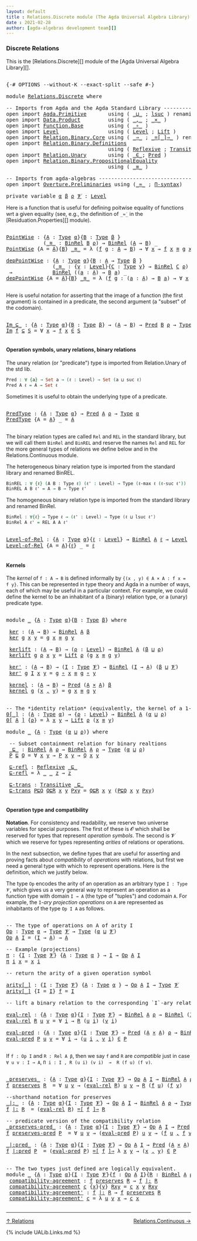```yaml
---
layout: default
title : Relations.Discrete module (The Agda Universal Algebra Library)
date : 2021-02-28
author: [agda-algebras development team][]
---
```


### <a id="discrete-relations">Discrete Relations</a>

This is the [Relations.Discrete][] module of the [Agda Universal Algebra Library][].

<pre class="Agda">

<a id="313" class="Symbol">{-#</a> <a id="317" class="Keyword">OPTIONS</a> <a id="325" class="Pragma">--without-K</a> <a id="337" class="Pragma">--exact-split</a> <a id="351" class="Pragma">--safe</a> <a id="358" class="Symbol">#-}</a>

<a id="363" class="Keyword">module</a> <a id="370" href="Relations.Discrete.html" class="Module">Relations.Discrete</a> <a id="389" class="Keyword">where</a>

<a id="396" class="Comment">-- Imports from Agda and the Agda Standard Library ----------------------------------------------</a>
<a id="494" class="Keyword">open</a> <a id="499" class="Keyword">import</a> <a id="506" href="Agda.Primitive.html" class="Module">Agda.Primitive</a>       <a id="527" class="Keyword">using</a> <a id="533" class="Symbol">(</a> <a id="535" href="Agda.Primitive.html#810" class="Primitive Operator">_⊔_</a> <a id="539" class="Symbol">;</a> <a id="541" href="Agda.Primitive.html#780" class="Primitive">lsuc</a> <a id="546" class="Symbol">)</a> <a id="548" class="Keyword">renaming</a> <a id="557" class="Symbol">(</a> <a id="559" href="Agda.Primitive.html#326" class="Primitive">Set</a> <a id="563" class="Symbol">to</a> <a id="566" class="Primitive">Type</a> <a id="571" class="Symbol">)</a>
<a id="573" class="Keyword">open</a> <a id="578" class="Keyword">import</a> <a id="585" href="Data.Product.html" class="Module">Data.Product</a>         <a id="606" class="Keyword">using</a> <a id="612" class="Symbol">(</a> <a id="614" href="Agda.Builtin.Sigma.html#236" class="InductiveConstructor Operator">_,_</a> <a id="618" class="Symbol">;</a> <a id="620" href="Data.Product.html#1167" class="Function Operator">_×_</a> <a id="624" class="Symbol">)</a>
<a id="626" class="Keyword">open</a> <a id="631" class="Keyword">import</a> <a id="638" href="Function.Base.html" class="Module">Function.Base</a>        <a id="659" class="Keyword">using</a> <a id="665" class="Symbol">(</a> <a id="667" href="Function.Base.html#1031" class="Function Operator">_∘_</a> <a id="671" class="Symbol">)</a>
<a id="673" class="Keyword">open</a> <a id="678" class="Keyword">import</a> <a id="685" href="Level.html" class="Module">Level</a>                <a id="706" class="Keyword">using</a> <a id="712" class="Symbol">(</a> <a id="714" href="Agda.Primitive.html#597" class="Postulate">Level</a> <a id="720" class="Symbol">;</a> <a id="722" href="Level.html#400" class="Record">Lift</a> <a id="727" class="Symbol">)</a>
<a id="729" class="Keyword">open</a> <a id="734" class="Keyword">import</a> <a id="741" href="Relation.Binary.Core.html" class="Module">Relation.Binary.Core</a> <a id="762" class="Keyword">using</a> <a id="768" class="Symbol">(</a> <a id="770" href="Relation.Binary.Core.html#1254" class="Function Operator">_⇒_</a> <a id="774" class="Symbol">;</a> <a id="776" href="Relation.Binary.Core.html#1460" class="Function Operator">_=[_]⇒_</a> <a id="784" class="Symbol">)</a> <a id="786" class="Keyword">renaming</a> <a id="795" class="Symbol">(</a> <a id="797" href="Relation.Binary.Core.html#766" class="Function">REL</a> <a id="801" class="Symbol">to</a> <a id="804" class="Function">BinREL</a> <a id="811" class="Symbol">;</a> <a id="813" href="Relation.Binary.Core.html#882" class="Function">Rel</a> <a id="817" class="Symbol">to</a> <a id="820" class="Function">BinRel</a> <a id="827" class="Symbol">)</a>
<a id="829" class="Keyword">open</a> <a id="834" class="Keyword">import</a> <a id="841" href="Relation.Binary.Definitions.html" class="Module">Relation.Binary.Definitions</a>
                                 <a id="902" class="Keyword">using</a> <a id="908" class="Symbol">(</a> <a id="910" href="Relation.Binary.Definitions.html#1339" class="Function">Reflexive</a> <a id="920" class="Symbol">;</a> <a id="922" href="Relation.Binary.Definitions.html#1978" class="Function">Transitive</a> <a id="933" class="Symbol">)</a>
<a id="935" class="Keyword">open</a> <a id="940" class="Keyword">import</a> <a id="947" href="Relation.Unary.html" class="Module">Relation.Unary</a>       <a id="968" class="Keyword">using</a> <a id="974" class="Symbol">(</a> <a id="976" href="Relation.Unary.html#1523" class="Function Operator">_∈_</a><a id="979" class="Symbol">;</a> <a id="981" href="Relation.Unary.html#1101" class="Function">Pred</a> <a id="986" class="Symbol">)</a>
<a id="988" class="Keyword">open</a> <a id="993" class="Keyword">import</a> <a id="1000" href="Relation.Binary.PropositionalEquality.html" class="Module">Relation.Binary.PropositionalEquality</a>
                                 <a id="1071" class="Keyword">using</a> <a id="1077" class="Symbol">(</a> <a id="1079" href="Agda.Builtin.Equality.html#151" class="Datatype Operator">_≡_</a> <a id="1083" class="Symbol">)</a>

<a id="1086" class="Comment">-- Imports from agda-algebras -------------------------------------------------------------------</a>
<a id="1184" class="Keyword">open</a> <a id="1189" class="Keyword">import</a> <a id="1196" href="Overture.Preliminaries.html" class="Module">Overture.Preliminaries</a> <a id="1219" class="Keyword">using</a> <a id="1225" class="Symbol">(</a><a id="1226" href="Overture.Preliminaries.html#9315" class="Function Operator">_≈_</a> <a id="1230" class="Symbol">;</a> <a id="1232" href="Overture.Preliminaries.html#5836" class="Function">Π-syntax</a><a id="1240" class="Symbol">)</a>

<a id="1243" class="Keyword">private</a> <a id="1251" class="Keyword">variable</a> <a id="1260" href="Relations.Discrete.html#1260" class="Generalizable">α</a> <a id="1262" href="Relations.Discrete.html#1262" class="Generalizable">β</a> <a id="1264" href="Relations.Discrete.html#1264" class="Generalizable">ρ</a> <a id="1266" href="Relations.Discrete.html#1266" class="Generalizable">𝓥</a> <a id="1268" class="Symbol">:</a> <a id="1270" href="Agda.Primitive.html#597" class="Postulate">Level</a>
</pre>

Here is a function that is useful for defining poitwise equality of functions wrt a given equality
(see, e.g., the definition of `_≈̇_` in the [Residuation.Properties][] module).

<pre class="Agda">

<a id="PointWise"></a><a id="1482" href="Relations.Discrete.html#1482" class="Function">PointWise</a> <a id="1492" class="Symbol">:</a> <a id="1494" class="Symbol">{</a><a id="1495" href="Relations.Discrete.html#1495" class="Bound">A</a> <a id="1497" class="Symbol">:</a> <a id="1499" href="Relations.Discrete.html#566" class="Primitive">Type</a> <a id="1504" href="Relations.Discrete.html#1260" class="Generalizable">α</a><a id="1505" class="Symbol">}{</a><a id="1507" href="Relations.Discrete.html#1507" class="Bound">B</a> <a id="1509" class="Symbol">:</a> <a id="1511" href="Relations.Discrete.html#566" class="Primitive">Type</a> <a id="1516" href="Relations.Discrete.html#1262" class="Generalizable">β</a> <a id="1518" class="Symbol">}</a>
            <a id="1532" class="Symbol">(</a><a id="1533" href="Relations.Discrete.html#1533" class="Bound Operator">_≋_</a> <a id="1537" class="Symbol">:</a> <a id="1539" href="Relations.Discrete.html#820" class="Function">BinRel</a> <a id="1546" href="Relations.Discrete.html#1507" class="Bound">B</a> <a id="1548" href="Relations.Discrete.html#1264" class="Generalizable">ρ</a><a id="1549" class="Symbol">)</a> <a id="1551" class="Symbol">→</a> <a id="1553" href="Relations.Discrete.html#820" class="Function">BinRel</a> <a id="1560" class="Symbol">(</a><a id="1561" href="Relations.Discrete.html#1495" class="Bound">A</a> <a id="1563" class="Symbol">→</a> <a id="1565" href="Relations.Discrete.html#1507" class="Bound">B</a><a id="1566" class="Symbol">)</a> <a id="1568" class="Symbol">_</a>
<a id="1570" href="Relations.Discrete.html#1482" class="Function">PointWise</a> <a id="1580" class="Symbol">{</a><a id="1581" class="Argument">A</a> <a id="1583" class="Symbol">=</a> <a id="1585" href="Relations.Discrete.html#1585" class="Bound">A</a><a id="1586" class="Symbol">}{</a><a id="1588" href="Relations.Discrete.html#1588" class="Bound">B</a><a id="1589" class="Symbol">}</a> <a id="1591" href="Relations.Discrete.html#1591" class="Bound Operator">_≋_</a> <a id="1595" class="Symbol">=</a> <a id="1597" class="Symbol">λ</a> <a id="1599" class="Symbol">(</a><a id="1600" href="Relations.Discrete.html#1600" class="Bound">f</a> <a id="1602" href="Relations.Discrete.html#1602" class="Bound">g</a> <a id="1604" class="Symbol">:</a> <a id="1606" href="Relations.Discrete.html#1585" class="Bound">A</a> <a id="1608" class="Symbol">→</a> <a id="1610" href="Relations.Discrete.html#1588" class="Bound">B</a><a id="1611" class="Symbol">)</a> <a id="1613" class="Symbol">→</a> <a id="1615" class="Symbol">∀</a> <a id="1617" href="Relations.Discrete.html#1617" class="Bound">x</a> <a id="1619" class="Symbol">→</a> <a id="1621" href="Relations.Discrete.html#1600" class="Bound">f</a> <a id="1623" href="Relations.Discrete.html#1617" class="Bound">x</a> <a id="1625" href="Relations.Discrete.html#1591" class="Bound Operator">≋</a> <a id="1627" href="Relations.Discrete.html#1602" class="Bound">g</a> <a id="1629" href="Relations.Discrete.html#1617" class="Bound">x</a>

<a id="depPointWise"></a><a id="1632" href="Relations.Discrete.html#1632" class="Function">depPointWise</a> <a id="1645" class="Symbol">:</a> <a id="1647" class="Symbol">{</a><a id="1648" href="Relations.Discrete.html#1648" class="Bound">A</a> <a id="1650" class="Symbol">:</a> <a id="1652" href="Relations.Discrete.html#566" class="Primitive">Type</a> <a id="1657" href="Relations.Discrete.html#1260" class="Generalizable">α</a><a id="1658" class="Symbol">}{</a><a id="1660" href="Relations.Discrete.html#1660" class="Bound">B</a> <a id="1662" class="Symbol">:</a> <a id="1664" href="Relations.Discrete.html#1648" class="Bound">A</a> <a id="1666" class="Symbol">→</a> <a id="1668" href="Relations.Discrete.html#566" class="Primitive">Type</a> <a id="1673" href="Relations.Discrete.html#1262" class="Generalizable">β</a> <a id="1675" class="Symbol">}</a>
               <a id="1692" class="Symbol">(</a><a id="1693" href="Relations.Discrete.html#1693" class="Bound Operator">_≋_</a> <a id="1697" class="Symbol">:</a> <a id="1699" class="Symbol">{</a><a id="1700" href="Relations.Discrete.html#1700" class="Bound">γ</a> <a id="1702" class="Symbol">:</a> <a id="1704" href="Agda.Primitive.html#597" class="Postulate">Level</a><a id="1709" class="Symbol">}{</a><a id="1711" href="Relations.Discrete.html#1711" class="Bound">C</a> <a id="1713" class="Symbol">:</a> <a id="1715" href="Relations.Discrete.html#566" class="Primitive">Type</a> <a id="1720" href="Relations.Discrete.html#1700" class="Bound">γ</a><a id="1721" class="Symbol">}</a> <a id="1723" class="Symbol">→</a> <a id="1725" href="Relations.Discrete.html#820" class="Function">BinRel</a> <a id="1732" href="Relations.Discrete.html#1711" class="Bound">C</a> <a id="1734" href="Relations.Discrete.html#1264" class="Generalizable">ρ</a><a id="1735" class="Symbol">)</a>
 <a id="1738" class="Symbol">→</a>             <a id="1752" href="Relations.Discrete.html#820" class="Function">BinRel</a> <a id="1759" class="Symbol">((</a><a id="1761" href="Relations.Discrete.html#1761" class="Bound">a</a> <a id="1763" class="Symbol">:</a> <a id="1765" href="Relations.Discrete.html#1648" class="Bound">A</a><a id="1766" class="Symbol">)</a> <a id="1768" class="Symbol">→</a> <a id="1770" href="Relations.Discrete.html#1660" class="Bound">B</a> <a id="1772" href="Relations.Discrete.html#1761" class="Bound">a</a><a id="1773" class="Symbol">)</a> <a id="1775" class="Symbol">_</a>
<a id="1777" href="Relations.Discrete.html#1632" class="Function">depPointWise</a> <a id="1790" class="Symbol">{</a><a id="1791" class="Argument">A</a> <a id="1793" class="Symbol">=</a> <a id="1795" href="Relations.Discrete.html#1795" class="Bound">A</a><a id="1796" class="Symbol">}{</a><a id="1798" href="Relations.Discrete.html#1798" class="Bound">B</a><a id="1799" class="Symbol">}</a> <a id="1801" href="Relations.Discrete.html#1801" class="Bound Operator">_≋_</a> <a id="1805" class="Symbol">=</a> <a id="1807" class="Symbol">λ</a> <a id="1809" class="Symbol">(</a><a id="1810" href="Relations.Discrete.html#1810" class="Bound">f</a> <a id="1812" href="Relations.Discrete.html#1812" class="Bound">g</a> <a id="1814" class="Symbol">:</a> <a id="1816" class="Symbol">(</a><a id="1817" href="Relations.Discrete.html#1817" class="Bound">a</a> <a id="1819" class="Symbol">:</a> <a id="1821" href="Relations.Discrete.html#1795" class="Bound">A</a><a id="1822" class="Symbol">)</a> <a id="1824" class="Symbol">→</a> <a id="1826" href="Relations.Discrete.html#1798" class="Bound">B</a> <a id="1828" href="Relations.Discrete.html#1817" class="Bound">a</a><a id="1829" class="Symbol">)</a> <a id="1831" class="Symbol">→</a> <a id="1833" class="Symbol">∀</a> <a id="1835" href="Relations.Discrete.html#1835" class="Bound">x</a> <a id="1837" class="Symbol">→</a> <a id="1839" href="Relations.Discrete.html#1810" class="Bound">f</a> <a id="1841" href="Relations.Discrete.html#1835" class="Bound">x</a> <a id="1843" href="Relations.Discrete.html#1801" class="Bound Operator">≋</a> <a id="1845" href="Relations.Discrete.html#1812" class="Bound">g</a> <a id="1847" href="Relations.Discrete.html#1835" class="Bound">x</a>

</pre>

Here is useful notation for asserting that the image of a function (the first argument)
is contained in a predicate, the second argument (a "subset" of the codomain).

<pre class="Agda">

<a id="Im_⊆_"></a><a id="2044" href="Relations.Discrete.html#2044" class="Function Operator">Im_⊆_</a> <a id="2050" class="Symbol">:</a> <a id="2052" class="Symbol">{</a><a id="2053" href="Relations.Discrete.html#2053" class="Bound">A</a> <a id="2055" class="Symbol">:</a> <a id="2057" href="Relations.Discrete.html#566" class="Primitive">Type</a> <a id="2062" href="Relations.Discrete.html#1260" class="Generalizable">α</a><a id="2063" class="Symbol">}{</a><a id="2065" href="Relations.Discrete.html#2065" class="Bound">B</a> <a id="2067" class="Symbol">:</a> <a id="2069" href="Relations.Discrete.html#566" class="Primitive">Type</a> <a id="2074" href="Relations.Discrete.html#1262" class="Generalizable">β</a><a id="2075" class="Symbol">}</a> <a id="2077" class="Symbol">→</a> <a id="2079" class="Symbol">(</a><a id="2080" href="Relations.Discrete.html#2053" class="Bound">A</a> <a id="2082" class="Symbol">→</a> <a id="2084" href="Relations.Discrete.html#2065" class="Bound">B</a><a id="2085" class="Symbol">)</a> <a id="2087" class="Symbol">→</a> <a id="2089" href="Relation.Unary.html#1101" class="Function">Pred</a> <a id="2094" href="Relations.Discrete.html#2065" class="Bound">B</a> <a id="2096" href="Relations.Discrete.html#1264" class="Generalizable">ρ</a> <a id="2098" class="Symbol">→</a> <a id="2100" href="Relations.Discrete.html#566" class="Primitive">Type</a> <a id="2105" class="Symbol">(</a><a id="2106" href="Relations.Discrete.html#1260" class="Generalizable">α</a> <a id="2108" href="Agda.Primitive.html#810" class="Primitive Operator">⊔</a> <a id="2110" href="Relations.Discrete.html#1264" class="Generalizable">ρ</a><a id="2111" class="Symbol">)</a>
<a id="2113" href="Relations.Discrete.html#2044" class="Function Operator">Im</a> <a id="2116" href="Relations.Discrete.html#2116" class="Bound">f</a> <a id="2118" href="Relations.Discrete.html#2044" class="Function Operator">⊆</a> <a id="2120" href="Relations.Discrete.html#2120" class="Bound">S</a> <a id="2122" class="Symbol">=</a> <a id="2124" class="Symbol">∀</a> <a id="2126" href="Relations.Discrete.html#2126" class="Bound">x</a> <a id="2128" class="Symbol">→</a> <a id="2130" href="Relations.Discrete.html#2116" class="Bound">f</a> <a id="2132" href="Relations.Discrete.html#2126" class="Bound">x</a> <a id="2134" href="Relation.Unary.html#1523" class="Function Operator">∈</a> <a id="2136" href="Relations.Discrete.html#2120" class="Bound">S</a>

</pre>


#### <a id="operation-symbols-unary-relations-binary-relations">Operation symbols, unary relations, binary relations</a>

The unary relation (or "predicate") type is imported from Relation.Unary of the std lib.

```agda
Pred : ∀ {a} → Set a → (ℓ : Level) → Set (a ⊔ suc ℓ)
Pred A ℓ = A → Set ℓ
```
Sometimes it is useful to obtain the underlying type of a predicate.

<pre class="Agda">

<a id="PredType"></a><a id="2534" href="Relations.Discrete.html#2534" class="Function">PredType</a> <a id="2543" class="Symbol">:</a> <a id="2545" class="Symbol">{</a><a id="2546" href="Relations.Discrete.html#2546" class="Bound">A</a> <a id="2548" class="Symbol">:</a> <a id="2550" href="Relations.Discrete.html#566" class="Primitive">Type</a> <a id="2555" href="Relations.Discrete.html#1260" class="Generalizable">α</a><a id="2556" class="Symbol">}</a> <a id="2558" class="Symbol">→</a> <a id="2560" href="Relation.Unary.html#1101" class="Function">Pred</a> <a id="2565" href="Relations.Discrete.html#2546" class="Bound">A</a> <a id="2567" href="Relations.Discrete.html#1264" class="Generalizable">ρ</a> <a id="2569" class="Symbol">→</a> <a id="2571" href="Relations.Discrete.html#566" class="Primitive">Type</a> <a id="2576" href="Relations.Discrete.html#1260" class="Generalizable">α</a>
<a id="2578" href="Relations.Discrete.html#2534" class="Function">PredType</a> <a id="2587" class="Symbol">{</a><a id="2588" class="Argument">A</a> <a id="2590" class="Symbol">=</a> <a id="2592" href="Relations.Discrete.html#2592" class="Bound">A</a><a id="2593" class="Symbol">}</a> <a id="2595" class="Symbol">_</a> <a id="2597" class="Symbol">=</a> <a id="2599" href="Relations.Discrete.html#2592" class="Bound">A</a>

</pre>

The binary relation types are called `Rel` and `REL` in the standard library, but we
will call them `BinRel` and `BinREL` and reserve the names `Rel` and `REL` for the more
general types of relations we define below and in the Relations.Continuous module.

The heterogeneous binary relation type is imported from the standard library and renamed BinREL.

```agda
BinREL : ∀ {ℓ} (A B : Type ℓ) (ℓ' : Level) → Type (ℓ-max ℓ (ℓ-suc ℓ'))
BinREL A B ℓ' = A → B → Type ℓ'
```

The homogeneous binary relation type is imported from the standard
library and renamed BinRel.

```agda
BinRel : ∀{ℓ} → Type ℓ → (ℓ' : Level) → Type (ℓ ⊔ lsuc ℓ')
BinRel A ℓ' = REL A A ℓ'
```

<pre class="Agda">

<a id="Level-of-Rel"></a><a id="3292" href="Relations.Discrete.html#3292" class="Function">Level-of-Rel</a> <a id="3305" class="Symbol">:</a> <a id="3307" class="Symbol">{</a><a id="3308" href="Relations.Discrete.html#3308" class="Bound">A</a> <a id="3310" class="Symbol">:</a> <a id="3312" href="Relations.Discrete.html#566" class="Primitive">Type</a> <a id="3317" href="Relations.Discrete.html#1260" class="Generalizable">α</a><a id="3318" class="Symbol">}{</a><a id="3320" href="Relations.Discrete.html#3320" class="Bound">ℓ</a> <a id="3322" class="Symbol">:</a> <a id="3324" href="Agda.Primitive.html#597" class="Postulate">Level</a><a id="3329" class="Symbol">}</a> <a id="3331" class="Symbol">→</a> <a id="3333" href="Relations.Discrete.html#820" class="Function">BinRel</a> <a id="3340" href="Relations.Discrete.html#3308" class="Bound">A</a> <a id="3342" href="Relations.Discrete.html#3320" class="Bound">ℓ</a> <a id="3344" class="Symbol">→</a> <a id="3346" href="Agda.Primitive.html#597" class="Postulate">Level</a>
<a id="3352" href="Relations.Discrete.html#3292" class="Function">Level-of-Rel</a> <a id="3365" class="Symbol">{</a><a id="3366" class="Argument">A</a> <a id="3368" class="Symbol">=</a> <a id="3370" href="Relations.Discrete.html#3370" class="Bound">A</a><a id="3371" class="Symbol">}{</a><a id="3373" href="Relations.Discrete.html#3373" class="Bound">ℓ</a><a id="3374" class="Symbol">}</a> <a id="3376" class="Symbol">_</a> <a id="3378" class="Symbol">=</a> <a id="3380" href="Relations.Discrete.html#3373" class="Bound">ℓ</a>

</pre>


#### <a id="kernels">Kernels</a>

The *kernel* of `f : A → B` is defined informally by `{(x , y) ∈ A × A : f x = f y}`.
This can be represented in type theory and Agda in a number of ways, each of which
may be useful in a particular context. For example, we could define the kernel
to be an inhabitant of a (binary) relation type, or a (unary) predicate type.

<pre class="Agda">

<a id="3771" class="Keyword">module</a> <a id="3778" href="Relations.Discrete.html#3778" class="Module">_</a> <a id="3780" class="Symbol">{</a><a id="3781" href="Relations.Discrete.html#3781" class="Bound">A</a> <a id="3783" class="Symbol">:</a> <a id="3785" href="Relations.Discrete.html#566" class="Primitive">Type</a> <a id="3790" href="Relations.Discrete.html#1260" class="Generalizable">α</a><a id="3791" class="Symbol">}{</a><a id="3793" href="Relations.Discrete.html#3793" class="Bound">B</a> <a id="3795" class="Symbol">:</a> <a id="3797" href="Relations.Discrete.html#566" class="Primitive">Type</a> <a id="3802" href="Relations.Discrete.html#1262" class="Generalizable">β</a><a id="3803" class="Symbol">}</a> <a id="3805" class="Keyword">where</a>

 <a id="3813" href="Relations.Discrete.html#3813" class="Function">ker</a> <a id="3817" class="Symbol">:</a> <a id="3819" class="Symbol">(</a><a id="3820" href="Relations.Discrete.html#3781" class="Bound">A</a> <a id="3822" class="Symbol">→</a> <a id="3824" href="Relations.Discrete.html#3793" class="Bound">B</a><a id="3825" class="Symbol">)</a> <a id="3827" class="Symbol">→</a> <a id="3829" href="Relations.Discrete.html#820" class="Function">BinRel</a> <a id="3836" href="Relations.Discrete.html#3781" class="Bound">A</a> <a id="3838" href="Relations.Discrete.html#3802" class="Bound">β</a>
 <a id="3841" href="Relations.Discrete.html#3813" class="Function">ker</a> <a id="3845" href="Relations.Discrete.html#3845" class="Bound">g</a> <a id="3847" href="Relations.Discrete.html#3847" class="Bound">x</a> <a id="3849" href="Relations.Discrete.html#3849" class="Bound">y</a> <a id="3851" class="Symbol">=</a> <a id="3853" href="Relations.Discrete.html#3845" class="Bound">g</a> <a id="3855" href="Relations.Discrete.html#3847" class="Bound">x</a> <a id="3857" href="Agda.Builtin.Equality.html#151" class="Datatype Operator">≡</a> <a id="3859" href="Relations.Discrete.html#3845" class="Bound">g</a> <a id="3861" href="Relations.Discrete.html#3849" class="Bound">y</a>

 <a id="3865" href="Relations.Discrete.html#3865" class="Function">kerlift</a> <a id="3873" class="Symbol">:</a> <a id="3875" class="Symbol">(</a><a id="3876" href="Relations.Discrete.html#3781" class="Bound">A</a> <a id="3878" class="Symbol">→</a> <a id="3880" href="Relations.Discrete.html#3793" class="Bound">B</a><a id="3881" class="Symbol">)</a> <a id="3883" class="Symbol">→</a> <a id="3885" class="Symbol">(</a><a id="3886" href="Relations.Discrete.html#3886" class="Bound">ρ</a> <a id="3888" class="Symbol">:</a> <a id="3890" href="Agda.Primitive.html#597" class="Postulate">Level</a><a id="3895" class="Symbol">)</a> <a id="3897" class="Symbol">→</a> <a id="3899" href="Relations.Discrete.html#820" class="Function">BinRel</a> <a id="3906" href="Relations.Discrete.html#3781" class="Bound">A</a> <a id="3908" class="Symbol">(</a><a id="3909" href="Relations.Discrete.html#3802" class="Bound">β</a> <a id="3911" href="Agda.Primitive.html#810" class="Primitive Operator">⊔</a> <a id="3913" href="Relations.Discrete.html#3886" class="Bound">ρ</a><a id="3914" class="Symbol">)</a>
 <a id="3917" href="Relations.Discrete.html#3865" class="Function">kerlift</a> <a id="3925" href="Relations.Discrete.html#3925" class="Bound">g</a> <a id="3927" href="Relations.Discrete.html#3927" class="Bound">ρ</a> <a id="3929" href="Relations.Discrete.html#3929" class="Bound">x</a> <a id="3931" href="Relations.Discrete.html#3931" class="Bound">y</a> <a id="3933" class="Symbol">=</a> <a id="3935" href="Level.html#400" class="Record">Lift</a> <a id="3940" href="Relations.Discrete.html#3927" class="Bound">ρ</a> <a id="3942" class="Symbol">(</a><a id="3943" href="Relations.Discrete.html#3925" class="Bound">g</a> <a id="3945" href="Relations.Discrete.html#3929" class="Bound">x</a> <a id="3947" href="Agda.Builtin.Equality.html#151" class="Datatype Operator">≡</a> <a id="3949" href="Relations.Discrete.html#3925" class="Bound">g</a> <a id="3951" href="Relations.Discrete.html#3931" class="Bound">y</a><a id="3952" class="Symbol">)</a>

 <a id="3956" href="Relations.Discrete.html#3956" class="Function">ker&#39;</a> <a id="3961" class="Symbol">:</a> <a id="3963" class="Symbol">(</a><a id="3964" href="Relations.Discrete.html#3781" class="Bound">A</a> <a id="3966" class="Symbol">→</a> <a id="3968" href="Relations.Discrete.html#3793" class="Bound">B</a><a id="3969" class="Symbol">)</a> <a id="3971" class="Symbol">→</a> <a id="3973" class="Symbol">(</a><a id="3974" href="Relations.Discrete.html#3974" class="Bound">I</a> <a id="3976" class="Symbol">:</a> <a id="3978" href="Relations.Discrete.html#566" class="Primitive">Type</a> <a id="3983" href="Relations.Discrete.html#1266" class="Generalizable">𝓥</a><a id="3984" class="Symbol">)</a> <a id="3986" class="Symbol">→</a> <a id="3988" href="Relations.Discrete.html#820" class="Function">BinRel</a> <a id="3995" class="Symbol">(</a><a id="3996" href="Relations.Discrete.html#3974" class="Bound">I</a> <a id="3998" class="Symbol">→</a> <a id="4000" href="Relations.Discrete.html#3781" class="Bound">A</a><a id="4001" class="Symbol">)</a> <a id="4003" class="Symbol">(</a><a id="4004" href="Relations.Discrete.html#3802" class="Bound">β</a> <a id="4006" href="Agda.Primitive.html#810" class="Primitive Operator">⊔</a> <a id="4008" href="Relations.Discrete.html#1266" class="Generalizable">𝓥</a><a id="4009" class="Symbol">)</a>
 <a id="4012" href="Relations.Discrete.html#3956" class="Function">ker&#39;</a> <a id="4017" href="Relations.Discrete.html#4017" class="Bound">g</a> <a id="4019" href="Relations.Discrete.html#4019" class="Bound">I</a> <a id="4021" href="Relations.Discrete.html#4021" class="Bound">x</a> <a id="4023" href="Relations.Discrete.html#4023" class="Bound">y</a> <a id="4025" class="Symbol">=</a> <a id="4027" href="Relations.Discrete.html#4017" class="Bound">g</a> <a id="4029" href="Function.Base.html#1031" class="Function Operator">∘</a> <a id="4031" href="Relations.Discrete.html#4021" class="Bound">x</a> <a id="4033" href="Agda.Builtin.Equality.html#151" class="Datatype Operator">≡</a> <a id="4035" href="Relations.Discrete.html#4017" class="Bound">g</a> <a id="4037" href="Function.Base.html#1031" class="Function Operator">∘</a> <a id="4039" href="Relations.Discrete.html#4023" class="Bound">y</a>

 <a id="4043" href="Relations.Discrete.html#4043" class="Function">kernel</a> <a id="4050" class="Symbol">:</a> <a id="4052" class="Symbol">(</a><a id="4053" href="Relations.Discrete.html#3781" class="Bound">A</a> <a id="4055" class="Symbol">→</a> <a id="4057" href="Relations.Discrete.html#3793" class="Bound">B</a><a id="4058" class="Symbol">)</a> <a id="4060" class="Symbol">→</a> <a id="4062" href="Relation.Unary.html#1101" class="Function">Pred</a> <a id="4067" class="Symbol">(</a><a id="4068" href="Relations.Discrete.html#3781" class="Bound">A</a> <a id="4070" href="Data.Product.html#1167" class="Function Operator">×</a> <a id="4072" href="Relations.Discrete.html#3781" class="Bound">A</a><a id="4073" class="Symbol">)</a> <a id="4075" href="Relations.Discrete.html#3802" class="Bound">β</a>
 <a id="4078" href="Relations.Discrete.html#4043" class="Function">kernel</a> <a id="4085" href="Relations.Discrete.html#4085" class="Bound">g</a> <a id="4087" class="Symbol">(</a><a id="4088" href="Relations.Discrete.html#4088" class="Bound">x</a> <a id="4090" href="Agda.Builtin.Sigma.html#236" class="InductiveConstructor Operator">,</a> <a id="4092" href="Relations.Discrete.html#4092" class="Bound">y</a><a id="4093" class="Symbol">)</a> <a id="4095" class="Symbol">=</a> <a id="4097" href="Relations.Discrete.html#4085" class="Bound">g</a> <a id="4099" href="Relations.Discrete.html#4088" class="Bound">x</a> <a id="4101" href="Agda.Builtin.Equality.html#151" class="Datatype Operator">≡</a> <a id="4103" href="Relations.Discrete.html#4085" class="Bound">g</a> <a id="4105" href="Relations.Discrete.html#4092" class="Bound">y</a>


<a id="4109" class="Comment">-- The *identity relation* (equivalently, the kernel of a 1-to-1 function)</a>
<a id="0[_]"></a><a id="4184" href="Relations.Discrete.html#4184" class="Function Operator">0[_]</a> <a id="4189" class="Symbol">:</a> <a id="4191" class="Symbol">(</a><a id="4192" href="Relations.Discrete.html#4192" class="Bound">A</a> <a id="4194" class="Symbol">:</a> <a id="4196" href="Relations.Discrete.html#566" class="Primitive">Type</a> <a id="4201" href="Relations.Discrete.html#1260" class="Generalizable">α</a><a id="4202" class="Symbol">)</a> <a id="4204" class="Symbol">→</a> <a id="4206" class="Symbol">{</a><a id="4207" href="Relations.Discrete.html#4207" class="Bound">ρ</a> <a id="4209" class="Symbol">:</a> <a id="4211" href="Agda.Primitive.html#597" class="Postulate">Level</a><a id="4216" class="Symbol">}</a> <a id="4218" class="Symbol">→</a> <a id="4220" href="Relations.Discrete.html#820" class="Function">BinRel</a> <a id="4227" href="Relations.Discrete.html#4192" class="Bound">A</a> <a id="4229" class="Symbol">(</a><a id="4230" href="Relations.Discrete.html#1260" class="Generalizable">α</a> <a id="4232" href="Agda.Primitive.html#810" class="Primitive Operator">⊔</a> <a id="4234" href="Relations.Discrete.html#4207" class="Bound">ρ</a><a id="4235" class="Symbol">)</a>
<a id="4237" href="Relations.Discrete.html#4184" class="Function Operator">0[</a> <a id="4240" href="Relations.Discrete.html#4240" class="Bound">A</a> <a id="4242" href="Relations.Discrete.html#4184" class="Function Operator">]</a> <a id="4244" class="Symbol">{</a><a id="4245" href="Relations.Discrete.html#4245" class="Bound">ρ</a><a id="4246" class="Symbol">}</a> <a id="4248" class="Symbol">=</a> <a id="4250" class="Symbol">λ</a> <a id="4252" href="Relations.Discrete.html#4252" class="Bound">x</a> <a id="4254" href="Relations.Discrete.html#4254" class="Bound">y</a> <a id="4256" class="Symbol">→</a> <a id="4258" href="Level.html#400" class="Record">Lift</a> <a id="4263" href="Relations.Discrete.html#4245" class="Bound">ρ</a> <a id="4265" class="Symbol">(</a><a id="4266" href="Relations.Discrete.html#4252" class="Bound">x</a> <a id="4268" href="Agda.Builtin.Equality.html#151" class="Datatype Operator">≡</a> <a id="4270" href="Relations.Discrete.html#4254" class="Bound">y</a><a id="4271" class="Symbol">)</a>

<a id="4274" class="Keyword">module</a> <a id="4281" href="Relations.Discrete.html#4281" class="Module">_</a> <a id="4283" class="Symbol">{</a><a id="4284" href="Relations.Discrete.html#4284" class="Bound">A</a> <a id="4286" class="Symbol">:</a> <a id="4288" href="Relations.Discrete.html#566" class="Primitive">Type</a> <a id="4293" class="Symbol">(</a><a id="4294" href="Relations.Discrete.html#1260" class="Generalizable">α</a> <a id="4296" href="Agda.Primitive.html#810" class="Primitive Operator">⊔</a> <a id="4298" href="Relations.Discrete.html#1264" class="Generalizable">ρ</a><a id="4299" class="Symbol">)}</a> <a id="4302" class="Keyword">where</a>

 <a id="4310" class="Comment">-- Subset containment relation for binary realtions</a>
 <a id="4363" href="Relations.Discrete.html#4363" class="Function Operator">_⊑_</a> <a id="4367" class="Symbol">:</a> <a id="4369" href="Relations.Discrete.html#820" class="Function">BinRel</a> <a id="4376" href="Relations.Discrete.html#4284" class="Bound">A</a> <a id="4378" href="Relations.Discrete.html#4298" class="Bound">ρ</a> <a id="4380" class="Symbol">→</a> <a id="4382" href="Relations.Discrete.html#820" class="Function">BinRel</a> <a id="4389" href="Relations.Discrete.html#4284" class="Bound">A</a> <a id="4391" href="Relations.Discrete.html#4298" class="Bound">ρ</a> <a id="4393" class="Symbol">→</a> <a id="4395" href="Relations.Discrete.html#566" class="Primitive">Type</a> <a id="4400" class="Symbol">(</a><a id="4401" href="Relations.Discrete.html#4294" class="Bound">α</a> <a id="4403" href="Agda.Primitive.html#810" class="Primitive Operator">⊔</a> <a id="4405" href="Relations.Discrete.html#4298" class="Bound">ρ</a><a id="4406" class="Symbol">)</a>
 <a id="4409" href="Relations.Discrete.html#4409" class="Bound">P</a> <a id="4411" href="Relations.Discrete.html#4363" class="Function Operator">⊑</a> <a id="4413" href="Relations.Discrete.html#4413" class="Bound">Q</a> <a id="4415" class="Symbol">=</a> <a id="4417" class="Symbol">∀</a> <a id="4419" href="Relations.Discrete.html#4419" class="Bound">x</a> <a id="4421" href="Relations.Discrete.html#4421" class="Bound">y</a> <a id="4423" class="Symbol">→</a> <a id="4425" href="Relations.Discrete.html#4409" class="Bound">P</a> <a id="4427" href="Relations.Discrete.html#4419" class="Bound">x</a> <a id="4429" href="Relations.Discrete.html#4421" class="Bound">y</a> <a id="4431" class="Symbol">→</a> <a id="4433" href="Relations.Discrete.html#4413" class="Bound">Q</a> <a id="4435" href="Relations.Discrete.html#4419" class="Bound">x</a> <a id="4437" href="Relations.Discrete.html#4421" class="Bound">y</a>

 <a id="4441" href="Relations.Discrete.html#4441" class="Function">⊑-refl</a> <a id="4448" class="Symbol">:</a> <a id="4450" href="Relation.Binary.Definitions.html#1339" class="Function">Reflexive</a> <a id="4460" href="Relations.Discrete.html#4363" class="Function Operator">_⊑_</a>
 <a id="4465" href="Relations.Discrete.html#4441" class="Function">⊑-refl</a> <a id="4472" class="Symbol">=</a> <a id="4474" class="Symbol">λ</a> <a id="4476" href="Relations.Discrete.html#4476" class="Bound">_</a> <a id="4478" href="Relations.Discrete.html#4478" class="Bound">_</a> <a id="4480" href="Relations.Discrete.html#4480" class="Bound">z</a> <a id="4482" class="Symbol">→</a> <a id="4484" href="Relations.Discrete.html#4480" class="Bound">z</a>

 <a id="4488" href="Relations.Discrete.html#4488" class="Function">⊑-trans</a> <a id="4496" class="Symbol">:</a> <a id="4498" href="Relation.Binary.Definitions.html#1978" class="Function">Transitive</a> <a id="4509" href="Relations.Discrete.html#4363" class="Function Operator">_⊑_</a>
 <a id="4514" href="Relations.Discrete.html#4488" class="Function">⊑-trans</a> <a id="4522" href="Relations.Discrete.html#4522" class="Bound">P⊑Q</a> <a id="4526" href="Relations.Discrete.html#4526" class="Bound">Q⊑R</a> <a id="4530" href="Relations.Discrete.html#4530" class="Bound">x</a> <a id="4532" href="Relations.Discrete.html#4532" class="Bound">y</a> <a id="4534" href="Relations.Discrete.html#4534" class="Bound">Pxy</a> <a id="4538" class="Symbol">=</a> <a id="4540" href="Relations.Discrete.html#4526" class="Bound">Q⊑R</a> <a id="4544" href="Relations.Discrete.html#4530" class="Bound">x</a> <a id="4546" href="Relations.Discrete.html#4532" class="Bound">y</a> <a id="4548" class="Symbol">(</a><a id="4549" href="Relations.Discrete.html#4522" class="Bound">P⊑Q</a> <a id="4553" href="Relations.Discrete.html#4530" class="Bound">x</a> <a id="4555" href="Relations.Discrete.html#4532" class="Bound">y</a> <a id="4557" href="Relations.Discrete.html#4534" class="Bound">Pxy</a><a id="4560" class="Symbol">)</a>

</pre>


#### <a id="operation-type-and-compatibility">Operation type and compatibility</a>

**Notation**. For consistency and readability, we reserve two universe variables for
special purposes.  The first of these is 𝓞 which shall be reserved for types that
represent *operation symbols*. The second is 𝓥 which we
reserve for types representing *arities* of relations or operations.

In the next subsection, we define types that are useful for asserting and proving
facts about *compatibility* of *operations* with relations, but first we need a
general type with which to represent operations.  Here is the definition, which we
justify below.

The type `Op` encodes the arity of an operation as an arbitrary type `I : Type 𝓥`,
which gives us a very general way to represent an operation as a function type with
domain `I → A` (the type of "tuples") and codomain `A`. For example, the `I`-*ary
projection operations* on `A` are represented as inhabitants of the type `Op I A` as
follows.

<pre class="Agda">

<a id="5572" class="Comment">-- The type of operations on A of arity I</a>
<a id="Op"></a><a id="5614" href="Relations.Discrete.html#5614" class="Function">Op</a> <a id="5617" class="Symbol">:</a> <a id="5619" href="Relations.Discrete.html#566" class="Primitive">Type</a> <a id="5624" href="Relations.Discrete.html#1260" class="Generalizable">α</a> <a id="5626" class="Symbol">→</a> <a id="5628" href="Relations.Discrete.html#566" class="Primitive">Type</a> <a id="5633" href="Relations.Discrete.html#1266" class="Generalizable">𝓥</a> <a id="5635" class="Symbol">→</a> <a id="5637" href="Relations.Discrete.html#566" class="Primitive">Type</a> <a id="5642" class="Symbol">(</a><a id="5643" href="Relations.Discrete.html#1260" class="Generalizable">α</a> <a id="5645" href="Agda.Primitive.html#810" class="Primitive Operator">⊔</a> <a id="5647" href="Relations.Discrete.html#1266" class="Generalizable">𝓥</a><a id="5648" class="Symbol">)</a>
<a id="5650" href="Relations.Discrete.html#5614" class="Function">Op</a> <a id="5653" href="Relations.Discrete.html#5653" class="Bound">A</a> <a id="5655" href="Relations.Discrete.html#5655" class="Bound">I</a> <a id="5657" class="Symbol">=</a> <a id="5659" class="Symbol">(</a><a id="5660" href="Relations.Discrete.html#5655" class="Bound">I</a> <a id="5662" class="Symbol">→</a> <a id="5664" href="Relations.Discrete.html#5653" class="Bound">A</a><a id="5665" class="Symbol">)</a> <a id="5667" class="Symbol">→</a> <a id="5669" href="Relations.Discrete.html#5653" class="Bound">A</a>

<a id="5672" class="Comment">-- Example (projections)</a>
<a id="π"></a><a id="5697" href="Relations.Discrete.html#5697" class="Function">π</a> <a id="5699" class="Symbol">:</a> <a id="5701" class="Symbol">{</a><a id="5702" href="Relations.Discrete.html#5702" class="Bound">I</a> <a id="5704" class="Symbol">:</a> <a id="5706" href="Relations.Discrete.html#566" class="Primitive">Type</a> <a id="5711" href="Relations.Discrete.html#1266" class="Generalizable">𝓥</a><a id="5712" class="Symbol">}</a> <a id="5714" class="Symbol">{</a><a id="5715" href="Relations.Discrete.html#5715" class="Bound">A</a> <a id="5717" class="Symbol">:</a> <a id="5719" href="Relations.Discrete.html#566" class="Primitive">Type</a> <a id="5724" href="Relations.Discrete.html#1260" class="Generalizable">α</a> <a id="5726" class="Symbol">}</a> <a id="5728" class="Symbol">→</a> <a id="5730" href="Relations.Discrete.html#5702" class="Bound">I</a> <a id="5732" class="Symbol">→</a> <a id="5734" href="Relations.Discrete.html#5614" class="Function">Op</a> <a id="5737" href="Relations.Discrete.html#5715" class="Bound">A</a> <a id="5739" href="Relations.Discrete.html#5702" class="Bound">I</a>
<a id="5741" href="Relations.Discrete.html#5697" class="Function">π</a> <a id="5743" href="Relations.Discrete.html#5743" class="Bound">i</a> <a id="5745" href="Relations.Discrete.html#5745" class="Bound">x</a> <a id="5747" class="Symbol">=</a> <a id="5749" href="Relations.Discrete.html#5745" class="Bound">x</a> <a id="5751" href="Relations.Discrete.html#5743" class="Bound">i</a>

<a id="5754" class="Comment">-- return the arity of a given operation symbol</a>

<a id="arity[_]"></a><a id="5803" href="Relations.Discrete.html#5803" class="Function Operator">arity[_]</a> <a id="5812" class="Symbol">:</a> <a id="5814" class="Symbol">{</a><a id="5815" href="Relations.Discrete.html#5815" class="Bound">I</a> <a id="5817" class="Symbol">:</a> <a id="5819" href="Relations.Discrete.html#566" class="Primitive">Type</a> <a id="5824" href="Relations.Discrete.html#1266" class="Generalizable">𝓥</a><a id="5825" class="Symbol">}</a> <a id="5827" class="Symbol">{</a><a id="5828" href="Relations.Discrete.html#5828" class="Bound">A</a> <a id="5830" class="Symbol">:</a> <a id="5832" href="Relations.Discrete.html#566" class="Primitive">Type</a> <a id="5837" href="Relations.Discrete.html#1260" class="Generalizable">α</a> <a id="5839" class="Symbol">}</a> <a id="5841" class="Symbol">→</a> <a id="5843" href="Relations.Discrete.html#5614" class="Function">Op</a> <a id="5846" href="Relations.Discrete.html#5828" class="Bound">A</a> <a id="5848" href="Relations.Discrete.html#5815" class="Bound">I</a> <a id="5850" class="Symbol">→</a> <a id="5852" href="Relations.Discrete.html#566" class="Primitive">Type</a> <a id="5857" href="Relations.Discrete.html#1266" class="Generalizable">𝓥</a>
<a id="5859" href="Relations.Discrete.html#5803" class="Function Operator">arity[_]</a> <a id="5868" class="Symbol">{</a><a id="5869" class="Argument">I</a> <a id="5871" class="Symbol">=</a> <a id="5873" href="Relations.Discrete.html#5873" class="Bound">I</a><a id="5874" class="Symbol">}</a> <a id="5876" href="Relations.Discrete.html#5876" class="Bound">f</a> <a id="5878" class="Symbol">=</a> <a id="5880" href="Relations.Discrete.html#5873" class="Bound">I</a>

<a id="5883" class="Comment">-- lift a binary relation to the corresponding `I`-ary relation.</a>

<a id="eval-rel"></a><a id="5949" href="Relations.Discrete.html#5949" class="Function">eval-rel</a> <a id="5958" class="Symbol">:</a> <a id="5960" class="Symbol">{</a><a id="5961" href="Relations.Discrete.html#5961" class="Bound">A</a> <a id="5963" class="Symbol">:</a> <a id="5965" href="Relations.Discrete.html#566" class="Primitive">Type</a> <a id="5970" href="Relations.Discrete.html#1260" class="Generalizable">α</a><a id="5971" class="Symbol">}{</a><a id="5973" href="Relations.Discrete.html#5973" class="Bound">I</a> <a id="5975" class="Symbol">:</a> <a id="5977" href="Relations.Discrete.html#566" class="Primitive">Type</a> <a id="5982" href="Relations.Discrete.html#1266" class="Generalizable">𝓥</a><a id="5983" class="Symbol">}</a> <a id="5985" class="Symbol">→</a> <a id="5987" href="Relations.Discrete.html#820" class="Function">BinRel</a> <a id="5994" href="Relations.Discrete.html#5961" class="Bound">A</a> <a id="5996" href="Relations.Discrete.html#1264" class="Generalizable">ρ</a> <a id="5998" class="Symbol">→</a> <a id="6000" href="Relations.Discrete.html#820" class="Function">BinRel</a> <a id="6007" class="Symbol">(</a><a id="6008" href="Relations.Discrete.html#5973" class="Bound">I</a> <a id="6010" class="Symbol">→</a> <a id="6012" href="Relations.Discrete.html#5961" class="Bound">A</a><a id="6013" class="Symbol">)</a> <a id="6015" class="Symbol">(</a><a id="6016" href="Relations.Discrete.html#1266" class="Generalizable">𝓥</a> <a id="6018" href="Agda.Primitive.html#810" class="Primitive Operator">⊔</a> <a id="6020" href="Relations.Discrete.html#1264" class="Generalizable">ρ</a><a id="6021" class="Symbol">)</a>
<a id="6023" href="Relations.Discrete.html#5949" class="Function">eval-rel</a> <a id="6032" href="Relations.Discrete.html#6032" class="Bound">R</a> <a id="6034" href="Relations.Discrete.html#6034" class="Bound">u</a> <a id="6036" href="Relations.Discrete.html#6036" class="Bound">v</a> <a id="6038" class="Symbol">=</a> <a id="6040" class="Symbol">∀</a> <a id="6042" href="Relations.Discrete.html#6042" class="Bound">i</a> <a id="6044" class="Symbol">→</a> <a id="6046" href="Relations.Discrete.html#6032" class="Bound">R</a> <a id="6048" class="Symbol">(</a><a id="6049" href="Relations.Discrete.html#6034" class="Bound">u</a> <a id="6051" href="Relations.Discrete.html#6042" class="Bound">i</a><a id="6052" class="Symbol">)</a> <a id="6054" class="Symbol">(</a><a id="6055" href="Relations.Discrete.html#6036" class="Bound">v</a> <a id="6057" href="Relations.Discrete.html#6042" class="Bound">i</a><a id="6058" class="Symbol">)</a>

<a id="eval-pred"></a><a id="6061" href="Relations.Discrete.html#6061" class="Function">eval-pred</a> <a id="6071" class="Symbol">:</a> <a id="6073" class="Symbol">{</a><a id="6074" href="Relations.Discrete.html#6074" class="Bound">A</a> <a id="6076" class="Symbol">:</a> <a id="6078" href="Relations.Discrete.html#566" class="Primitive">Type</a> <a id="6083" href="Relations.Discrete.html#1260" class="Generalizable">α</a><a id="6084" class="Symbol">}{</a><a id="6086" href="Relations.Discrete.html#6086" class="Bound">I</a> <a id="6088" class="Symbol">:</a> <a id="6090" href="Relations.Discrete.html#566" class="Primitive">Type</a> <a id="6095" href="Relations.Discrete.html#1266" class="Generalizable">𝓥</a><a id="6096" class="Symbol">}</a> <a id="6098" class="Symbol">→</a> <a id="6100" href="Relation.Unary.html#1101" class="Function">Pred</a> <a id="6105" class="Symbol">(</a><a id="6106" href="Relations.Discrete.html#6074" class="Bound">A</a> <a id="6108" href="Data.Product.html#1167" class="Function Operator">×</a> <a id="6110" href="Relations.Discrete.html#6074" class="Bound">A</a><a id="6111" class="Symbol">)</a> <a id="6113" href="Relations.Discrete.html#1264" class="Generalizable">ρ</a> <a id="6115" class="Symbol">→</a> <a id="6117" href="Relations.Discrete.html#820" class="Function">BinRel</a> <a id="6124" class="Symbol">(</a><a id="6125" href="Relations.Discrete.html#6086" class="Bound">I</a> <a id="6127" class="Symbol">→</a> <a id="6129" href="Relations.Discrete.html#6074" class="Bound">A</a><a id="6130" class="Symbol">)</a> <a id="6132" class="Symbol">(</a><a id="6133" href="Relations.Discrete.html#1266" class="Generalizable">𝓥</a> <a id="6135" href="Agda.Primitive.html#810" class="Primitive Operator">⊔</a> <a id="6137" href="Relations.Discrete.html#1264" class="Generalizable">ρ</a><a id="6138" class="Symbol">)</a>
<a id="6140" href="Relations.Discrete.html#6061" class="Function">eval-pred</a> <a id="6150" href="Relations.Discrete.html#6150" class="Bound">P</a> <a id="6152" href="Relations.Discrete.html#6152" class="Bound">u</a> <a id="6154" href="Relations.Discrete.html#6154" class="Bound">v</a> <a id="6156" class="Symbol">=</a> <a id="6158" class="Symbol">∀</a> <a id="6160" href="Relations.Discrete.html#6160" class="Bound">i</a> <a id="6162" class="Symbol">→</a> <a id="6164" class="Symbol">(</a><a id="6165" href="Relations.Discrete.html#6152" class="Bound">u</a> <a id="6167" href="Relations.Discrete.html#6160" class="Bound">i</a> <a id="6169" href="Agda.Builtin.Sigma.html#236" class="InductiveConstructor Operator">,</a> <a id="6171" href="Relations.Discrete.html#6154" class="Bound">v</a> <a id="6173" href="Relations.Discrete.html#6160" class="Bound">i</a><a id="6174" class="Symbol">)</a> <a id="6176" href="Relation.Unary.html#1523" class="Function Operator">∈</a> <a id="6178" href="Relations.Discrete.html#6150" class="Bound">P</a>

</pre>

If `f : Op I` and `R : Rel A β`, then we say `f` and `R` are *compatible* just in case `∀ u v : I → A`, `Π i ꞉ I , R (u i) (v i)  →  R (f u) (f v)`.

<pre class="Agda">

<a id="_preserves_"></a><a id="6357" href="Relations.Discrete.html#6357" class="Function Operator">_preserves_</a> <a id="6369" class="Symbol">:</a> <a id="6371" class="Symbol">{</a><a id="6372" href="Relations.Discrete.html#6372" class="Bound">A</a> <a id="6374" class="Symbol">:</a> <a id="6376" href="Relations.Discrete.html#566" class="Primitive">Type</a> <a id="6381" href="Relations.Discrete.html#1260" class="Generalizable">α</a><a id="6382" class="Symbol">}{</a><a id="6384" href="Relations.Discrete.html#6384" class="Bound">I</a> <a id="6386" class="Symbol">:</a> <a id="6388" href="Relations.Discrete.html#566" class="Primitive">Type</a> <a id="6393" href="Relations.Discrete.html#1266" class="Generalizable">𝓥</a><a id="6394" class="Symbol">}</a> <a id="6396" class="Symbol">→</a> <a id="6398" href="Relations.Discrete.html#5614" class="Function">Op</a> <a id="6401" href="Relations.Discrete.html#6372" class="Bound">A</a> <a id="6403" href="Relations.Discrete.html#6384" class="Bound">I</a> <a id="6405" class="Symbol">→</a> <a id="6407" href="Relations.Discrete.html#820" class="Function">BinRel</a> <a id="6414" href="Relations.Discrete.html#6372" class="Bound">A</a> <a id="6416" href="Relations.Discrete.html#1264" class="Generalizable">ρ</a> <a id="6418" class="Symbol">→</a> <a id="6420" href="Relations.Discrete.html#566" class="Primitive">Type</a> <a id="6425" class="Symbol">(</a><a id="6426" href="Relations.Discrete.html#1260" class="Generalizable">α</a> <a id="6428" href="Agda.Primitive.html#810" class="Primitive Operator">⊔</a> <a id="6430" href="Relations.Discrete.html#1266" class="Generalizable">𝓥</a> <a id="6432" href="Agda.Primitive.html#810" class="Primitive Operator">⊔</a> <a id="6434" href="Relations.Discrete.html#1264" class="Generalizable">ρ</a><a id="6435" class="Symbol">)</a>
<a id="6437" href="Relations.Discrete.html#6437" class="Bound">f</a> <a id="6439" href="Relations.Discrete.html#6357" class="Function Operator">preserves</a> <a id="6449" href="Relations.Discrete.html#6449" class="Bound">R</a>  <a id="6452" class="Symbol">=</a> <a id="6454" class="Symbol">∀</a> <a id="6456" href="Relations.Discrete.html#6456" class="Bound">u</a> <a id="6458" href="Relations.Discrete.html#6458" class="Bound">v</a> <a id="6460" class="Symbol">→</a> <a id="6462" class="Symbol">(</a><a id="6463" href="Relations.Discrete.html#5949" class="Function">eval-rel</a> <a id="6472" href="Relations.Discrete.html#6449" class="Bound">R</a><a id="6473" class="Symbol">)</a> <a id="6475" href="Relations.Discrete.html#6456" class="Bound">u</a> <a id="6477" href="Relations.Discrete.html#6458" class="Bound">v</a> <a id="6479" class="Symbol">→</a> <a id="6481" href="Relations.Discrete.html#6449" class="Bound">R</a> <a id="6483" class="Symbol">(</a><a id="6484" href="Relations.Discrete.html#6437" class="Bound">f</a> <a id="6486" href="Relations.Discrete.html#6456" class="Bound">u</a><a id="6487" class="Symbol">)</a> <a id="6489" class="Symbol">(</a><a id="6490" href="Relations.Discrete.html#6437" class="Bound">f</a> <a id="6492" href="Relations.Discrete.html#6458" class="Bound">v</a><a id="6493" class="Symbol">)</a>

<a id="6496" class="Comment">--shorthand notation for preserves</a>
<a id="_|:_"></a><a id="6531" href="Relations.Discrete.html#6531" class="Function Operator">_|:_</a> <a id="6536" class="Symbol">:</a> <a id="6538" class="Symbol">{</a><a id="6539" href="Relations.Discrete.html#6539" class="Bound">A</a> <a id="6541" class="Symbol">:</a> <a id="6543" href="Relations.Discrete.html#566" class="Primitive">Type</a> <a id="6548" href="Relations.Discrete.html#1260" class="Generalizable">α</a><a id="6549" class="Symbol">}{</a><a id="6551" href="Relations.Discrete.html#6551" class="Bound">I</a> <a id="6553" class="Symbol">:</a> <a id="6555" href="Relations.Discrete.html#566" class="Primitive">Type</a> <a id="6560" href="Relations.Discrete.html#1266" class="Generalizable">𝓥</a><a id="6561" class="Symbol">}</a> <a id="6563" class="Symbol">→</a> <a id="6565" href="Relations.Discrete.html#5614" class="Function">Op</a> <a id="6568" href="Relations.Discrete.html#6539" class="Bound">A</a> <a id="6570" href="Relations.Discrete.html#6551" class="Bound">I</a> <a id="6572" class="Symbol">→</a> <a id="6574" href="Relations.Discrete.html#820" class="Function">BinRel</a> <a id="6581" href="Relations.Discrete.html#6539" class="Bound">A</a> <a id="6583" href="Relations.Discrete.html#1264" class="Generalizable">ρ</a> <a id="6585" class="Symbol">→</a> <a id="6587" href="Relations.Discrete.html#566" class="Primitive">Type</a> <a id="6592" class="Symbol">(</a><a id="6593" href="Relations.Discrete.html#1260" class="Generalizable">α</a> <a id="6595" href="Agda.Primitive.html#810" class="Primitive Operator">⊔</a> <a id="6597" href="Relations.Discrete.html#1266" class="Generalizable">𝓥</a> <a id="6599" href="Agda.Primitive.html#810" class="Primitive Operator">⊔</a> <a id="6601" href="Relations.Discrete.html#1264" class="Generalizable">ρ</a><a id="6602" class="Symbol">)</a>
<a id="6604" href="Relations.Discrete.html#6604" class="Bound">f</a> <a id="6606" href="Relations.Discrete.html#6531" class="Function Operator">|:</a> <a id="6609" href="Relations.Discrete.html#6609" class="Bound">R</a>  <a id="6612" class="Symbol">=</a> <a id="6614" class="Symbol">(</a><a id="6615" href="Relations.Discrete.html#5949" class="Function">eval-rel</a> <a id="6624" href="Relations.Discrete.html#6609" class="Bound">R</a><a id="6625" class="Symbol">)</a> <a id="6627" href="Relation.Binary.Core.html#1460" class="Function Operator">=[</a> <a id="6630" href="Relations.Discrete.html#6604" class="Bound">f</a> <a id="6632" href="Relation.Binary.Core.html#1460" class="Function Operator">]⇒</a> <a id="6635" href="Relations.Discrete.html#6609" class="Bound">R</a>

<a id="6638" class="Comment">-- predicate version of the compatibility relation</a>
<a id="_preserves-pred_"></a><a id="6689" href="Relations.Discrete.html#6689" class="Function Operator">_preserves-pred_</a> <a id="6706" class="Symbol">:</a> <a id="6708" class="Symbol">{</a><a id="6709" href="Relations.Discrete.html#6709" class="Bound">A</a> <a id="6711" class="Symbol">:</a> <a id="6713" href="Relations.Discrete.html#566" class="Primitive">Type</a> <a id="6718" href="Relations.Discrete.html#1260" class="Generalizable">α</a><a id="6719" class="Symbol">}{</a><a id="6721" href="Relations.Discrete.html#6721" class="Bound">I</a> <a id="6723" class="Symbol">:</a> <a id="6725" href="Relations.Discrete.html#566" class="Primitive">Type</a> <a id="6730" href="Relations.Discrete.html#1266" class="Generalizable">𝓥</a><a id="6731" class="Symbol">}</a> <a id="6733" class="Symbol">→</a> <a id="6735" href="Relations.Discrete.html#5614" class="Function">Op</a> <a id="6738" href="Relations.Discrete.html#6709" class="Bound">A</a> <a id="6740" href="Relations.Discrete.html#6721" class="Bound">I</a> <a id="6742" class="Symbol">→</a> <a id="6744" href="Relation.Unary.html#1101" class="Function">Pred</a> <a id="6749" class="Symbol">(</a> <a id="6751" href="Relations.Discrete.html#6709" class="Bound">A</a> <a id="6753" href="Data.Product.html#1167" class="Function Operator">×</a> <a id="6755" href="Relations.Discrete.html#6709" class="Bound">A</a> <a id="6757" class="Symbol">)</a> <a id="6759" href="Relations.Discrete.html#1264" class="Generalizable">ρ</a> <a id="6761" class="Symbol">→</a> <a id="6763" href="Relations.Discrete.html#566" class="Primitive">Type</a> <a id="6768" class="Symbol">(</a><a id="6769" href="Relations.Discrete.html#1260" class="Generalizable">α</a> <a id="6771" href="Agda.Primitive.html#810" class="Primitive Operator">⊔</a> <a id="6773" href="Relations.Discrete.html#1266" class="Generalizable">𝓥</a> <a id="6775" href="Agda.Primitive.html#810" class="Primitive Operator">⊔</a> <a id="6777" href="Relations.Discrete.html#1264" class="Generalizable">ρ</a><a id="6778" class="Symbol">)</a>
<a id="6780" href="Relations.Discrete.html#6780" class="Bound">f</a> <a id="6782" href="Relations.Discrete.html#6689" class="Function Operator">preserves-pred</a> <a id="6797" href="Relations.Discrete.html#6797" class="Bound">P</a>  <a id="6800" class="Symbol">=</a> <a id="6802" class="Symbol">∀</a> <a id="6804" href="Relations.Discrete.html#6804" class="Bound">u</a> <a id="6806" href="Relations.Discrete.html#6806" class="Bound">v</a> <a id="6808" class="Symbol">→</a> <a id="6810" class="Symbol">(</a><a id="6811" href="Relations.Discrete.html#6061" class="Function">eval-pred</a> <a id="6821" href="Relations.Discrete.html#6797" class="Bound">P</a><a id="6822" class="Symbol">)</a> <a id="6824" href="Relations.Discrete.html#6804" class="Bound">u</a> <a id="6826" href="Relations.Discrete.html#6806" class="Bound">v</a> <a id="6828" class="Symbol">→</a> <a id="6830" class="Symbol">(</a><a id="6831" href="Relations.Discrete.html#6780" class="Bound">f</a> <a id="6833" href="Relations.Discrete.html#6804" class="Bound">u</a> <a id="6835" href="Agda.Builtin.Sigma.html#236" class="InductiveConstructor Operator">,</a> <a id="6837" href="Relations.Discrete.html#6780" class="Bound">f</a> <a id="6839" href="Relations.Discrete.html#6806" class="Bound">v</a><a id="6840" class="Symbol">)</a> <a id="6842" href="Relation.Unary.html#1523" class="Function Operator">∈</a> <a id="6844" href="Relations.Discrete.html#6797" class="Bound">P</a>

<a id="_|:pred_"></a><a id="6847" href="Relations.Discrete.html#6847" class="Function Operator">_|:pred_</a> <a id="6856" class="Symbol">:</a> <a id="6858" class="Symbol">{</a><a id="6859" href="Relations.Discrete.html#6859" class="Bound">A</a> <a id="6861" class="Symbol">:</a> <a id="6863" href="Relations.Discrete.html#566" class="Primitive">Type</a> <a id="6868" href="Relations.Discrete.html#1260" class="Generalizable">α</a><a id="6869" class="Symbol">}{</a><a id="6871" href="Relations.Discrete.html#6871" class="Bound">I</a> <a id="6873" class="Symbol">:</a> <a id="6875" href="Relations.Discrete.html#566" class="Primitive">Type</a> <a id="6880" href="Relations.Discrete.html#1266" class="Generalizable">𝓥</a><a id="6881" class="Symbol">}</a> <a id="6883" class="Symbol">→</a> <a id="6885" href="Relations.Discrete.html#5614" class="Function">Op</a> <a id="6888" href="Relations.Discrete.html#6859" class="Bound">A</a> <a id="6890" href="Relations.Discrete.html#6871" class="Bound">I</a> <a id="6892" class="Symbol">→</a> <a id="6894" href="Relation.Unary.html#1101" class="Function">Pred</a> <a id="6899" class="Symbol">(</a><a id="6900" href="Relations.Discrete.html#6859" class="Bound">A</a> <a id="6902" href="Data.Product.html#1167" class="Function Operator">×</a> <a id="6904" href="Relations.Discrete.html#6859" class="Bound">A</a><a id="6905" class="Symbol">)</a> <a id="6907" href="Relations.Discrete.html#1264" class="Generalizable">ρ</a> <a id="6909" class="Symbol">→</a> <a id="6911" href="Relations.Discrete.html#566" class="Primitive">Type</a> <a id="6916" class="Symbol">(</a><a id="6917" href="Relations.Discrete.html#1260" class="Generalizable">α</a> <a id="6919" href="Agda.Primitive.html#810" class="Primitive Operator">⊔</a> <a id="6921" href="Relations.Discrete.html#1266" class="Generalizable">𝓥</a> <a id="6923" href="Agda.Primitive.html#810" class="Primitive Operator">⊔</a> <a id="6925" href="Relations.Discrete.html#1264" class="Generalizable">ρ</a><a id="6926" class="Symbol">)</a>
<a id="6928" href="Relations.Discrete.html#6928" class="Bound">f</a> <a id="6930" href="Relations.Discrete.html#6847" class="Function Operator">|:pred</a> <a id="6937" href="Relations.Discrete.html#6937" class="Bound">P</a>  <a id="6940" class="Symbol">=</a> <a id="6942" class="Symbol">(</a><a id="6943" href="Relations.Discrete.html#6061" class="Function">eval-pred</a> <a id="6953" href="Relations.Discrete.html#6937" class="Bound">P</a><a id="6954" class="Symbol">)</a> <a id="6956" href="Relation.Binary.Core.html#1460" class="Function Operator">=[</a> <a id="6959" href="Relations.Discrete.html#6928" class="Bound">f</a> <a id="6961" href="Relation.Binary.Core.html#1460" class="Function Operator">]⇒</a> <a id="6964" class="Symbol">λ</a> <a id="6966" href="Relations.Discrete.html#6966" class="Bound">x</a> <a id="6968" href="Relations.Discrete.html#6968" class="Bound">y</a> <a id="6970" class="Symbol">→</a> <a id="6972" class="Symbol">(</a><a id="6973" href="Relations.Discrete.html#6966" class="Bound">x</a> <a id="6975" href="Agda.Builtin.Sigma.html#236" class="InductiveConstructor Operator">,</a> <a id="6977" href="Relations.Discrete.html#6968" class="Bound">y</a><a id="6978" class="Symbol">)</a> <a id="6980" href="Relation.Unary.html#1523" class="Function Operator">∈</a> <a id="6982" href="Relations.Discrete.html#6937" class="Bound">P</a>


<a id="6986" class="Comment">-- The two types just defined are logically equivalent.</a>
<a id="7042" class="Keyword">module</a> <a id="7049" href="Relations.Discrete.html#7049" class="Module">_</a> <a id="7051" class="Symbol">{</a><a id="7052" href="Relations.Discrete.html#7052" class="Bound">A</a> <a id="7054" class="Symbol">:</a> <a id="7056" href="Relations.Discrete.html#566" class="Primitive">Type</a> <a id="7061" href="Relations.Discrete.html#1260" class="Generalizable">α</a><a id="7062" class="Symbol">}{</a><a id="7064" href="Relations.Discrete.html#7064" class="Bound">I</a> <a id="7066" class="Symbol">:</a> <a id="7068" href="Relations.Discrete.html#566" class="Primitive">Type</a> <a id="7073" href="Relations.Discrete.html#1266" class="Generalizable">𝓥</a><a id="7074" class="Symbol">}{</a><a id="7076" href="Relations.Discrete.html#7076" class="Bound">f</a> <a id="7078" class="Symbol">:</a> <a id="7080" href="Relations.Discrete.html#5614" class="Function">Op</a> <a id="7083" href="Relations.Discrete.html#7052" class="Bound">A</a> <a id="7085" href="Relations.Discrete.html#7064" class="Bound">I</a><a id="7086" class="Symbol">}{</a><a id="7088" href="Relations.Discrete.html#7088" class="Bound">R</a> <a id="7090" class="Symbol">:</a> <a id="7092" href="Relations.Discrete.html#820" class="Function">BinRel</a> <a id="7099" href="Relations.Discrete.html#7052" class="Bound">A</a> <a id="7101" href="Relations.Discrete.html#1264" class="Generalizable">ρ</a><a id="7102" class="Symbol">}</a> <a id="7104" class="Keyword">where</a>
 <a id="7111" href="Relations.Discrete.html#7111" class="Function">compatibility-agreement</a> <a id="7135" class="Symbol">:</a> <a id="7137" href="Relations.Discrete.html#7076" class="Bound">f</a> <a id="7139" href="Relations.Discrete.html#6357" class="Function Operator">preserves</a> <a id="7149" href="Relations.Discrete.html#7088" class="Bound">R</a> <a id="7151" class="Symbol">→</a> <a id="7153" href="Relations.Discrete.html#7076" class="Bound">f</a> <a id="7155" href="Relations.Discrete.html#6531" class="Function Operator">|:</a> <a id="7158" href="Relations.Discrete.html#7088" class="Bound">R</a>
 <a id="7161" href="Relations.Discrete.html#7111" class="Function">compatibility-agreement</a> <a id="7185" href="Relations.Discrete.html#7185" class="Bound">c</a> <a id="7187" class="Symbol">{</a><a id="7188" href="Relations.Discrete.html#7188" class="Bound">x</a><a id="7189" class="Symbol">}{</a><a id="7191" href="Relations.Discrete.html#7191" class="Bound">y</a><a id="7192" class="Symbol">}</a> <a id="7194" href="Relations.Discrete.html#7194" class="Bound">Rxy</a> <a id="7198" class="Symbol">=</a> <a id="7200" href="Relations.Discrete.html#7185" class="Bound">c</a> <a id="7202" href="Relations.Discrete.html#7188" class="Bound">x</a> <a id="7204" href="Relations.Discrete.html#7191" class="Bound">y</a> <a id="7206" href="Relations.Discrete.html#7194" class="Bound">Rxy</a>
 <a id="7211" href="Relations.Discrete.html#7211" class="Function">compatibility-agreement&#39;</a> <a id="7236" class="Symbol">:</a> <a id="7238" href="Relations.Discrete.html#7076" class="Bound">f</a> <a id="7240" href="Relations.Discrete.html#6531" class="Function Operator">|:</a> <a id="7243" href="Relations.Discrete.html#7088" class="Bound">R</a> <a id="7245" class="Symbol">→</a> <a id="7247" href="Relations.Discrete.html#7076" class="Bound">f</a> <a id="7249" href="Relations.Discrete.html#6357" class="Function Operator">preserves</a> <a id="7259" href="Relations.Discrete.html#7088" class="Bound">R</a>
 <a id="7262" href="Relations.Discrete.html#7211" class="Function">compatibility-agreement&#39;</a> <a id="7287" href="Relations.Discrete.html#7287" class="Bound">c</a> <a id="7289" class="Symbol">=</a> <a id="7291" class="Symbol">λ</a> <a id="7293" href="Relations.Discrete.html#7293" class="Bound">u</a> <a id="7295" href="Relations.Discrete.html#7295" class="Bound">v</a> <a id="7297" href="Relations.Discrete.html#7297" class="Bound">x</a> <a id="7299" class="Symbol">→</a> <a id="7301" href="Relations.Discrete.html#7287" class="Bound">c</a> <a id="7303" href="Relations.Discrete.html#7297" class="Bound">x</a>

</pre>


--------------------------------------

[↑ Relations](Relations.html)
<span style="float:right;">[Relations.Continuous →](Relations.Continuous.html)</span>

{% include UALib.Links.md %}

[agda-algebras development team]: https://github.com/ualib/agda-algebras#the-agda-algebras-development-team
